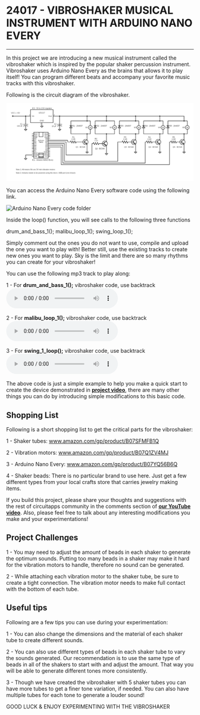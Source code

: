 # 24017 - VIBROSHAKER MUSICAL INSTRUMENT WITH ARDUINO NANO EVERY
---

In this project we are introducing a new musical instrument called the vibroshaker which is inspired by the popular shaker percussion instrument. Vibroshaker uses Arduino Nano Every as the brains that allows it to play itself! You can program different beats and accompany your favorite music tracks with this vibroshaker. 

Following is the circuit diagram of the vibroshaker.

![vibroshaker circuit diagram](./vibroshaker_circuit.png)

You can access the Arduino Nano Every software code using the following link.

![Arduino Nano Every code folder](./arduino_nano_every_24017)

Inside the loop() function, you will see calls to the following three functions

  drum_and_bass_1();
  malibu_loop_1();
  swing_loop_1();

Simply comment out the ones you do not want to use, compile and upload the one you want to play with! Better still, use the existing tracks to create new ones you want to play. Sky is the limit and there are so many rhythms you can create for your vibroshaker!

You can use the following mp3 track to play along:

1 - For **drum_and_bass_1();** vibroshaker code, use backtrack ![drum_bass_mp3](./drum_bass_1.mp3)

2 - For **malibu_loop_1();** vibroshaker code, use backtrack ![malibu_loop_mp3](./malibu_loop_1.mp3)

3 - For **swing_1_loop();** vibroshaker code, use backtrack ![swing_loop_mp3](./swing_1_loop.mp3)

The above code is just a simple example to help you make a quick start to create the device demonstrated in **<u>[project video][1]</u>**, there are many other things you can do by introducing simple modifications to this basic code.

## Shopping List

Following is a short shopping list to get the critical parts for the vibroshaker:

1 - Shaker tubes: www.amazon.com/gp/product/B07SFMFB1Q

2 - Vibration motors: www.amazon.com/gp/product/B07Q1ZV4MJ

3 - Arduino Nano Every: www.amazon.com/gp/product/B07YQ56B6Q

4 - Shaker beads: There is no particular brand to use here. Just get a few different types from your local crafts store that carries jewelry making items.

If you build this project, please share your thoughts and suggestions with the rest of circuitapps community in the comments section of **<u>[our YouTube video][1]</u>**. Also, please feel free to talk about any interesting modifications you make and your experimentations!

## Project Challenges

1 - You may need to adjust the amount of beads in each shaker to generate the optimum sounds. Putting too many beads in a shaker may make it hard for the vibration motors to handle, therefore no sound can be generated.

2 - While attaching each vibration motor to the shaker tube, be sure to create a tight connection. The vibration motor needs to make full contact with the bottom of each tube.

## Useful tips

Following are a few tips you can use during your experimentation:

1 - You can also change the dimensions and the material of each shaker tube to create different sounds.

2 - You can also use different types of beads in each shaker tube to vary the sounds generated. Our recommendation is to use the same type of beads in all of the shakers to start with and adjust the amount. That way you will be able to generate different tones more consistently.

3 - Though we have created the vibroshaker with 5 shaker tubes you can have more tubes to get a finer tone variation, if needed. You can also have multiple tubes for each tone to generate a louder sound!



GOOD LUCK & ENJOY EXPERIMENTING WITH THE VIBROSHAKER


[1]: <PLACE YOUTUBE LINK TO GUIDE VIDEO HERE>
